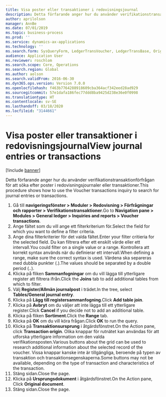 ```yaml
---
title: Visa poster eller transaktioner i redovisningsjournal
description: Detta förfarande anger hur du använder verifikationstransaktionförfrågan för att söka efter poster i redovisningsjournaler eller transaktioner.
author: aprilolson
manager: AnnBe
ms.date: 07/01/2019
ms.topic: business-process
ms.prod: ''
ms.service: dynamics-ax-applications
ms.technology: ''
ms.search.form: SysQueryForm, LedgerTransVoucher, LedgerTransBase, Originaldocuments
audience: Application User
ms.reviewer: roschlom
ms.search.scope: Core, Operations
ms.search.region: Global
ms.author: aolson
ms.search.validFrom: 2016-06-30
ms.dyn365.ops.version: Version 7.0.0
ms.openlocfilehash: f463b7764288918609cba364acf342eed28ad929
ms.sourcegitcommit: 57e1dafa186fec77ddd8ba9425d238e36e0f0998
ms.translationtype: HT
ms.contentlocale: sv-SE
ms.lasthandoff: 03/18/2020
ms.locfileid: "3144661"
---
```

# <a name="view-journal-entries-or-transactions"></a><span data-ttu-id="39398-103">Visa poster eller transaktioner i redovisningsjournal</span><span class="sxs-lookup"><span data-stu-id="39398-103">View journal entries or transactions</span></span>

[!include [banner](../../includes/banner.md)]

<span data-ttu-id="39398-104">Detta förfarande anger hur du använder verifikationstransaktionförfrågan för att söka efter poster i redovisningsjournaler eller transaktioner.</span><span class="sxs-lookup"><span data-stu-id="39398-104">This procedure shows how to use the Voucher transactions inquiry to search for journal entries or transactions.</span></span>

1. <span data-ttu-id="39398-105">Gå till **navigeringsfönster > Moduler > Redovisning > Förfrågningar och rapporter > Verifikationstransaktioner**.</span><span class="sxs-lookup"><span data-stu-id="39398-105">Go to **Navigation pane > Modules > General ledger > Inquiries and reports > Voucher transactions**.</span></span>
2. <span data-ttu-id="39398-106">Ange fältet som du vill ange ett filterkriterium för.</span><span class="sxs-lookup"><span data-stu-id="39398-106">Select the field for which you want to define a filter criteria.</span></span>
3. <span data-ttu-id="39398-107">Ange dina filterkriterier för det valda fältet.</span><span class="sxs-lookup"><span data-stu-id="39398-107">Enter your filter critieria for the selected field.</span></span> <span data-ttu-id="39398-108">Du kan filtrera efter ett enskilt värde eller ett intervall.</span><span class="sxs-lookup"><span data-stu-id="39398-108">You could filter on a single value or a range.</span></span> <span data-ttu-id="39398-109">Kontrollera att korrekt syntax används när du definierar ett intervall.</span><span class="sxs-lookup"><span data-stu-id="39398-109">When defining a range, make sure the correct syntax is used.</span></span> <span data-ttu-id="39398-110">Värdena ska separeras med dubbla punkter (.).</span><span class="sxs-lookup"><span data-stu-id="39398-110">The values should be separated by a double period (..).</span></span>  
4. <span data-ttu-id="39398-111">Klicka på fliken **Sammanfogningar** om du vill lägga till ytterligare register att filtrera ifrån.</span><span class="sxs-lookup"><span data-stu-id="39398-111">Click the **Joins** tab to add additional tables from which to filter.</span></span>
5. <span data-ttu-id="39398-112">Välj **Register/Allmän journalpost** i trädet.</span><span class="sxs-lookup"><span data-stu-id="39398-112">In the tree, select **Tables/General journal entry**.</span></span>
6. <span data-ttu-id="39398-113">Klicka på **Lägg till registersammanfogning**.</span><span class="sxs-lookup"><span data-stu-id="39398-113">Click **Add table join**.</span></span>
7. <span data-ttu-id="39398-114">Klicka på **Avbryt** om du väljer att inte lägga till ett ytterligare register.</span><span class="sxs-lookup"><span data-stu-id="39398-114">Click **Cancel** if you decide not to add an additional table.</span></span>
8. <span data-ttu-id="39398-115">Klicka på fliken **Sortiment**.</span><span class="sxs-lookup"><span data-stu-id="39398-115">Click the **Range** tab.</span></span>
9. <span data-ttu-id="39398-116">Klicka på **OK** om du vill köra frågan.</span><span class="sxs-lookup"><span data-stu-id="39398-116">Click **OK** to run the query.</span></span>
10. <span data-ttu-id="39398-117">Klicka på **Transaktionsursprung** i åtgärdsfönstret.</span><span class="sxs-lookup"><span data-stu-id="39398-117">On the Action pane, click **Transaction origin**.</span></span> <span data-ttu-id="39398-118">Olika knappar för rutnätet kan användas för att utforska ytterligare information om den valda verifikationsposten.</span><span class="sxs-lookup"><span data-stu-id="39398-118">Various buttons about the grid can be used to research additional information about the selected record of the voucher.</span></span> <span data-ttu-id="39398-119">Vissa knappar kanske inte är tillgängliga, beroende på typen av transaktion och transaktionsegenskaperna.</span><span class="sxs-lookup"><span data-stu-id="39398-119">Some buttons may not be available, depending on the type of transaction and characteristics of the transaction.</span></span>
11. <span data-ttu-id="39398-120">Stäng sidan.</span><span class="sxs-lookup"><span data-stu-id="39398-120">Close the page.</span></span>
12. <span data-ttu-id="39398-121">Klicka på **Ursprungsdokument** i åtgärdsfönstret.</span><span class="sxs-lookup"><span data-stu-id="39398-121">On the Action pane, Click **Original document**.</span></span>
13. <span data-ttu-id="39398-122">Stäng sidan.</span><span class="sxs-lookup"><span data-stu-id="39398-122">Close the page.</span></span>

